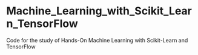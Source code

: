 # Machine_Learning_with_Scikit_Learn_TensorFlow

Code for the study of Hands-On Machine Learning with
Scikit-Learn and TensorFlow